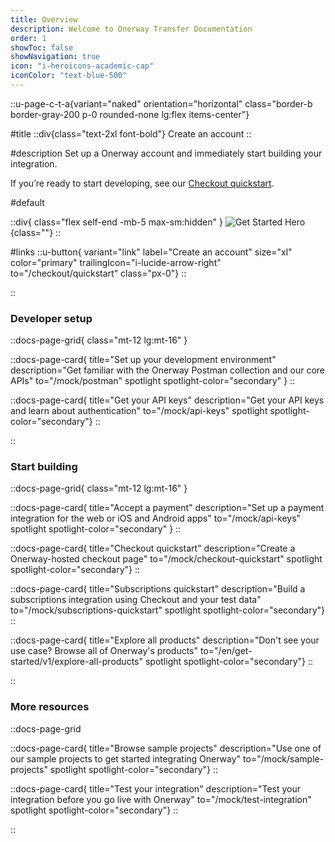 ```yaml
---
title: Overview
description: Welcome to Onerway Transfer Documentation
order: 1
showToc: false
showNavigation: true
icon: "i-heroicons-academic-cap"
iconColor: "text-blue-500"
---
```


::u-page-c-t-a{variant="naked" orientation="horizontal"
class="border-b border-gray-200 p-0 rounded-none lg:flex
items-center"}

#title ::div{class="text-2xl font-bold"} Create an account
::

#description Set up a Onerway account and immediately start
building your integration.

If you’re ready to start developing, see our
[Checkout quickstart](/checkout/quickstart).

#default

::div{ class="flex self-end -mb-5 max-sm:hidden" }
![Get Started Hero](https://b.stripecdn.com/docs-statics-srv/assets/get-started-hero.df33114d2906584b94ad36e4e2588d16.png){class=""}
::

#links ::u-button{ variant="link" label="Create an account"
size="xl" color="primary"
trailingIcon="i-lucide-arrow-right"
to="/checkout/quickstart" class="px-0"} ::

::

### Developer setup

::docs-page-grid{ class="mt-12 lg:mt-16" }

::docs-page-card{ title="Set up your development
environment" description="Get familiar with the Onerway
Postman collection and our core APIs" to="/mock/postman"
spotlight spotlight-color="secondary" } ::

::docs-page-card{ title="Get your API keys" description="Get
your API keys and learn about authentication"
to="/mock/api-keys" spotlight spotlight-color="secondary"}
::

::

### Start building

::docs-page-grid{ class="mt-12 lg:mt-16" }

::docs-page-card{ title="Accept a payment" description="Set
up a payment integration for the web or iOS and Android
apps" to="/mock/api-keys" spotlight
spotlight-color="secondary" } ::

::docs-page-card{ title="Checkout quickstart"
description="Create a Onerway-hosted checkout page"
to="/mock/checkout-quickstart" spotlight
spotlight-color="secondary"} ::

::docs-page-card{ title="Subscriptions quickstart"
description="Build a subscriptions integration using
Checkout and your test data"
to="/mock/subscriptions-quickstart" spotlight
spotlight-color="secondary"} ::

::docs-page-card{ title="Explore all products"
description="Don't see your use case? Browse all of
Onerway's products"
to="/en/get-started/v1/explore-all-products" spotlight
spotlight-color="secondary"} ::

::

### More resources

::docs-page-grid

::docs-page-card{ title="Browse sample projects"
description="Use one of our sample projects to get started
integrating Onerway" to="/mock/sample-projects" spotlight
spotlight-color="secondary"} ::

::docs-page-card{ title="Test your integration"
description="Test your integration before you go live with
Onerway" to="/mock/test-integration" spotlight
spotlight-color="secondary"} ::

::
